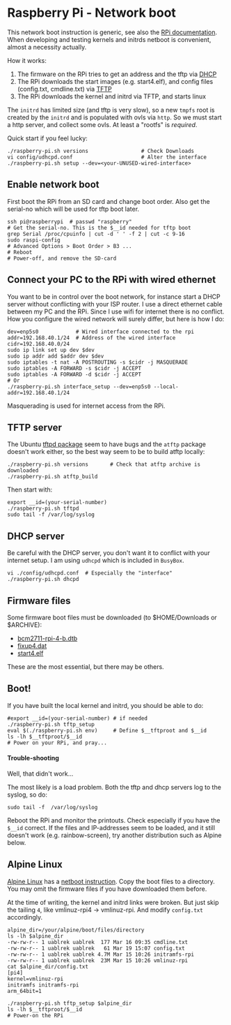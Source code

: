 # Raspberry Pi - Network boot

This network boot instruction is generic, see also the [RPi documentation](
https://www.raspberrypi.com/documentation/computers/remote-access.html#raspberry-pi-4-model-b).
When developing and testing kernels and initrds netboot is convenient,
almost a necessity actually.

How it works:

1. The firmware on the RPi tries to get an address and the tftp via
   [DHCP](https://en.wikipedia.org/wiki/Dynamic_Host_Configuration_Protocol)
2. The RPi downloads the start images (e.g. start4.elf), and config files
   (config.txt, cmdline.txt) via
   [TFTP](https://en.wikipedia.org/wiki/Trivial_File_Transfer_Protocol)
3. The RPi downloads the kernel and initrd via TFTP, and starts linux

The `initrd` has limited size (and tftp is very slow), so a new
`tmpfs` root is created by the `initrd` and is populated with ovls via
`http`. So we must start a http server, and collect some ovls. At
least a "rootfs" is *required*.

Quick start if you feel lucky:
```
./raspberry-pi.sh versions                 # Check Downloads
vi config/udhcpd.conf                      # Alter the interface
./raspberry-pi.sh setup --dev=<your-UNUSED-wired-interface>
```

## Enable network boot

First boot the RPi from an SD card and change boot order. Also get the
serial-no which will be used for tftp boot later.

```
ssh pi@raspberrypi  # passwd "raspberry"
# Get the serial-no. This is the $__id needed for tftp boot
grep Serial /proc/cpuinfo | cut -d ' ' -f 2 | cut -c 9-16
sudo raspi-config
# Advanced Options > Boot Order > B3 ...
# Reboot
# Power-off, and remove the SD-card
```


## Connect your PC to the RPi with wired ethernet

You want to be in control over the boot network, for instance start a
DHCP server without conflicting with your ISP router. I use a direct
ethernet cable between my PC and the RPi. Since I use wifi for
internet there is no conflict. How you configure the wired network
will surely differ, but here is how I do:

```
dev=enp5s0            # Wired interface connected to the rpi
addr=192.168.40.1/24  # Address of the wired interface
cidr=192.168.40.0/24
sudo ip link set up dev $dev
sudo ip addr add $addr dev $dev
sudo iptables -t nat -A POSTROUTING -s $cidr -j MASQUERADE
sudo iptables -A FORWARD -s $cidr -j ACCEPT
sudo iptables -A FORWARD -d $cidr -j ACCEPT
# Or
./raspberry-pi.sh interface_setup --dev=enp5s0 --local-addr=192.168.40.1/24
```

Masquerading is used for internet access from the RPi.


## TFTP server

The Ubuntu [tftpd package](
https://askubuntu.com/questions/201505/how-do-i-install-and-run-a-tftp-server)
seem to have bugs and the `atftp` package doesn't work either, so the best
way seem to be to build atftp locally:

```
./raspberry-pi.sh versions       # Check that atftp archive is downloaded
./raspberry-pi.sh atftp_build
```

Then start with:

```
export __id=(your-serial-number)
./raspberry-pi.sh tftpd
sudo tail -f /var/log/syslog
```

## DHCP server

Be careful with the DHCP server, you don't want it to conflict with
your internet setup. I am using `udhcpd` which is included in `BusyBox`.

```
vi ./config/udhcpd.conf  # Especially the "interface"
./raspberry-pi.sh dhcpd
```

## Firmware files

Some firmware boot files must be downloaded (to $HOME/Downloads or $ARCHIVE):

* [bcm2711-rpi-4-b.dtb](https://raw.githubusercontent.com/raspberrypi/firmware/master/boot/bcm2711-rpi-4-b.dtb)
* [fixup4.dat](https://raw.githubusercontent.com/raspberrypi/firmware/master/boot/fixup4.dat)
* [start4.elf](https://raw.githubusercontent.com/raspberrypi/firmware/master/boot/start4.elf)

These are the most essential, but there may be others.


## Boot!

If you have built the local kernel and initrd, you should be able to do:

```
#export __id=(your-serial-number) # if needed
./raspberry-pi.sh tftp_setup
eval $(./raspberry-pi.sh env)     # Define $__tftproot and $__id
ls -lh $__tftproot/$__id
# Power on your RPi, and pray...
```

#### Trouble-shooting

Well, that didn't work...

The most likely is a load problem. Both the tftp and dhcp servers log
to the syslog, so do:

```
sudo tail -f  /var/log/syslog
```

Reboot the RPi and monitor the printouts. Check especially if you have
the `$__id` correct.  If the files and IP-addresses seem to be loaded,
and it still doesn't work (e.g. rainbow-screen), try another
distribution such as Alpine below.



## Alpine Linux

[Alpine Linux](https://www.alpinelinux.org/) has a [netboot instruction](
https://wiki.alpinelinux.org/wiki/Raspberry_Pi#Netboot). Copy the boot
files to a directory. You may omit the firmware files if you have downloaded
them before.

At the time of writing, the kernel and initrd links were broken. But
just skip the tailing `4`, like vmlinuz-rpi4 -> vmlinuz-rpi. And
modify `config.txt` accordingly.


```
alpine_dir=/your/alpine/boot/files/directory
ls -lh $alpine_dir
-rw-rw-r-- 1 uablrek uablrek  177 Mar 16 09:35 cmdline.txt
-rw-rw-r-- 1 uablrek uablrek   61 Mar 19 15:07 config.txt
-rw-rw-r-- 1 uablrek uablrek 4.7M Mar 15 10:26 initramfs-rpi
-rw-rw-r-- 1 uablrek uablrek  23M Mar 15 10:26 vmlinuz-rpi
cat $alpine_dir/config.txt
[pi4]
kernel=vmlinuz-rpi
initramfs initramfs-rpi
arm_64bit=1

./raspberry-pi.sh tftp_setup $alpine_dir
ls -lh $__tftproot/$__id
# Power-on the RPi
```

